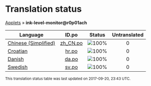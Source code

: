 # Translation status
[Applets](../../README.md) &#187; **ink-level-monitor@r0p01ach**

Language | ID.po | Status | Untranslated
---------|:--:|:------:|:-----------:
[Chinese (Simplified)](../../language-status/zh_CN.md) | [zh_CN.po](po/zh_CN.po) | ![100%](http://progressed.io/bar/100) | 0
[Croatian](../../language-status/hr.md) | [hr.po](po/hr.po) | ![100%](http://progressed.io/bar/100) | 0
[Danish](../../language-status/da.md) | [da.po](po/da.po) | ![100%](http://progressed.io/bar/100) | 0
[Swedish](../../language-status/sv.md) | [sv.po](po/sv.po) | ![100%](http://progressed.io/bar/100) | 0

<sup>This translation status table was last updated on 2017-09-20, 23:43 UTC.</sup>
